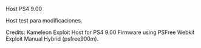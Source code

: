 Host PS4 9.00

Host test para modificaciones.

Credits:
Kameleon Exploit Host for PS4 9.00 Firmware using PSFree Webkit Exploit Manual Hybrid (psfree900m).
